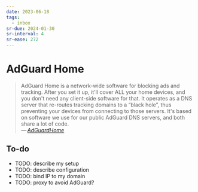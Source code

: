 ```yaml
---
date: 2023-06-18
tags:
  - inbox
sr-due: 2024-01-30
sr-interval: 4
sr-ease: 272
---
```


# AdGuard Home

> AdGuard Home is a network-wide software for blocking ads and tracking. After
> you set it up, it'll cover ALL your home devices, and you don't need any
> client-side software for that. It operates as a DNS server that re-routes
> tracking domains to a “black hole”, thus preventing your devices from
> connecting to those servers. It's based on software we use for our public
> AdGuard DNS servers, and both share a lot of code.\
> — <cite>[AdGuardHome](https://github.com/AdguardTeam/AdGuardHome)</cite>

## To-do

- TODO: describe my setup
- TODO: describe configuration
- TODO: bind IP to my domain
- TODO: proxy to avoid AdGuard?
